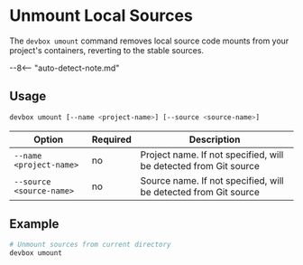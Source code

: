 # Unmount Local Sources

The `devbox umount` command removes local source code mounts from your project's containers, reverting to the stable sources.

--8<-- "auto-detect-note.md"

## Usage

```bash
devbox umount [--name <project-name>] [--source <source-name>]
```

| Option | Required | Description |
| --- | --- | --- |
| `--name <project-name>` | no | Project name. If not specified, will be detected from Git source |
| `--source <source-name>` | no | Source name. If not specified, will be detected from Git source |

## Example
```bash
# Unmount sources from current directory
devbox umount
```
